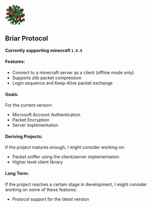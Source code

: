 <div align="left">
  <img src="assets/berries.png" alt="Briar logo" width="64" height="64">
</div>

## Briar Protocol
**Currently supporting minecraft `1.8.9`**

#### Features:

- Connect to a minecraft server as a client (offline mode only)
- Supports zlib packet compression
- Login sequence and Keep-Alive packet exchange
 
#### Goals:

For the current version:
- Microsoft Account Authentication
- Packet Encryption
- Server implementation

#### Deriving Projects:

If the project matures enough, I might consider working on:
- Packet sniffer using the client/server implementation
- Higher level client library

#### Long Term:

If the project reaches a certain stage in development, I might consider working on some of these features:
- Protocol support for the latest version
